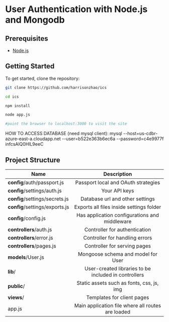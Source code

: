 User Authentication with Node.js and Mongodb
=========

Prerequisites
---------------
- [Node.js](http://nodejs.org)

Getting Started
---------------

To get started, clone the repository:

```bash
git clone https://github.com/harrisonzhao/ics

cd ics

npm install

node app.js

#point the browser to localhost:3000 to visit the site
```

HOW TO ACCESS DATABASE (need mysql client):
mysql --host=us-cdbr-azure-east-a.cloudapp.net --user=b522e363b6ec6a --password=c4e9977f infcsAlQ0HlL9eeC

Project Structure
-----------------

| Name                               | Description                                                 |
| ---------------------------------- |:-----------------------------------------------------------:|
| **config**/auth/passport.js        | Passport local and OAuth strategies                         |
| **config**/settings/auth.js        | Your API keys                                               |
| **config**/settings/secrets.js     | Database url and other settings                             |
| **config**/settings/exports.js     | Exports all files inside settings folder                    |
| **config**/config.js               | Has application configurations and middleware               |
| **controllers**/auth.js            | Controller for authentication                               |
| **controllers**/error.js           | Controller for handling errors                              |
| **controllers**/pages.js           | Controller for serving pages                                |
| **models**/User.js                 | Mongoose schema and model for User                          |
| **lib**/                           | User-created libraries to be included in controllers        |
| **public**/                        | Static assets such as fonts, css, js, img                   |
| **views**/                         | Templates for client pages                                  |
| app.js                             | Main application file where all routes are loaded           |
